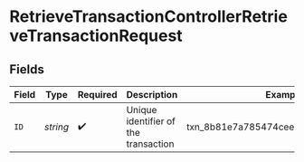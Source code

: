 # RetrieveTransactionControllerRetrieveTransactionRequest


## Fields

| Field                                | Type                                 | Required                             | Description                          | Example                              |
| ------------------------------------ | ------------------------------------ | ------------------------------------ | ------------------------------------ | ------------------------------------ |
| `ID`                                 | *string*                             | :heavy_check_mark:                   | Unique identifier of the transaction | txn_8b81e7a785474cee9042be0f09dc9ca1 |